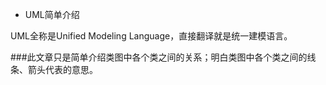 * UML简单介绍

UML全称是Unified Modeling Language，直接翻译就是统一建模语言。</br>

###此文章只是简单介绍类图中各个类之间的关系；明白类图中各个类之间的线条、箭头代表的意思。</br>





 